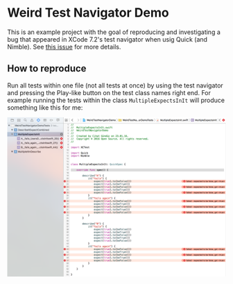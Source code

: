 # Weird Test Navigator Demo

This is an example project with the goal of reproducing and investigating a bug that appeared in XCode 7.2's test navigator when usig Quick (and Nimble). See [this issue](https://github.com/Quick/Quick/issues/439) for more details.

## How to reproduce

Run all tests within one file (not all tests at once) by using the test navigator and pressing the Play-like button on the test class names right end. For example running the tests within the class `MultipleExpectsInIt` will produce something like this for me:

![MultipleExpectsInIt](MultipleExpectsInIt_screenshot.png)
